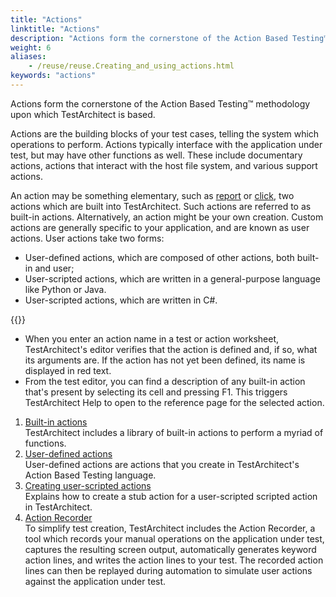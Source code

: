 ```yaml
--- 
title: "Actions"
linktitle: "Actions"
description: "Actions form the cornerstone of the Action Based Testing™ methodology upon which TestArchitect is based."
weight: 6
aliases: 
    - /reuse/reuse.Creating_and_using_actions.html
keywords: "actions"
---
```


Actions form the cornerstone of the Action Based Testing™ methodology upon which TestArchitect is based.

Actions are the building blocks of your test cases, telling the system which operations to perform. Actions typically interface with the application under test, but may have other functions as well. These include documentary actions, actions that interact with the host file system, and various support actions.

An action may be something elementary, such as [report](/automation-guide/action-based-testing-language/built-in-actions/test-support-actions/reporting-and-formatting/report) or [click](/automation-guide/action-based-testing-language/built-in-actions/system-actions/mouse/click), two actions which are built into TestArchitect. Such actions are referred to as built-in actions. Alternatively, an action might be your own creation. Custom actions are generally specific to your application, and are known as user actions. User actions take two forms:

-   User-defined actions, which are composed of other actions, both built-in and user;
-   User-scripted actions, which are written in a general-purpose language like Python or Java.
-   User-scripted actions, which are written in C\#.

{{<tip>}}

-   When you enter an action name in a test or action worksheet, TestArchitect's editor verifies that the action is defined and, if so, what its arguments are. If the action has not yet been defined, its name is displayed in red text.
-   From the test editor, you can find a description of any built-in action that's present by selecting its cell and pressing F1. This triggers TestArchitect Help to open to the reference page for the selected action.

1.  [Built-in actions](/user-guide/actions/built-in-actions)  
TestArchitect includes a library of built-in actions to perform a myriad of functions.
2.  [User-defined actions](/user-guide/actions/user-defined-actions/)  
User-defined actions are actions that you create in TestArchitect's Action Based Testing language.
3.  [Creating user-scripted actions](/user-guide/actions/creating-user-scripted-actions)  
Explains how to create a stub action for a user-scripted scripted action in TestArchitect.
4.  [Action Recorder](/user-guide/actions/action-recorder/)  
To simplify test creation, TestArchitect includes the Action Recorder, a tool which records your manual operations on the application under test, captures the resulting screen output, automatically generates keyword action lines, and writes the action lines to your test. The recorded action lines can then be replayed during automation to simulate user actions against the application under test.




